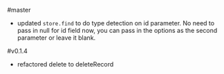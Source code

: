 #master

* updated `store.find` to do type detection on id parameter.  No need to pass in null for id field now, you can pass in the options as the second parameter or leave it blank.

#v0.1.4
* refactored delete to deleteRecord